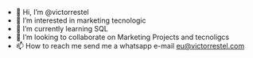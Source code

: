- 👋 Hi, I’m @victorrestel
- 👀 I’m interested in marketing tecnologic
- 🌱 I’m currently learning SQL
- 💞️ I’m looking to collaborate on Marketing Projects and tecnoligcs 
- 📫 How to reach me send me a whatsapp e-mail eu@victorrestel.com

<!---
victorrestel/victorrestel is a ✨ special ✨ repository because its `README.md` (this file) appears on your GitHub profile.
You can click the Preview link to take a look at your changes.
--->
